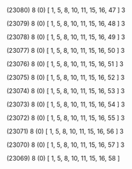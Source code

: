 (23080) 8 (0) [ 1, 5, 8, 10, 11, 15, 16, 47 ] 3 


(23079) 8 (0) [ 1, 5, 8, 10, 11, 15, 16, 48 ] 3 


(23078) 8 (0) [ 1, 5, 8, 10, 11, 15, 16, 49 ] 3 


(23077) 8 (0) [ 1, 5, 8, 10, 11, 15, 16, 50 ] 3 


(23076) 8 (0) [ 1, 5, 8, 10, 11, 15, 16, 51 ] 3 


(23075) 8 (0) [ 1, 5, 8, 10, 11, 15, 16, 52 ] 3 


(23074) 8 (0) [ 1, 5, 8, 10, 11, 15, 16, 53 ] 3 


(23073) 8 (0) [ 1, 5, 8, 10, 11, 15, 16, 54 ] 3 


(23072) 8 (0) [ 1, 5, 8, 10, 11, 15, 16, 55 ] 3 


(23071) 8 (0) [ 1, 5, 8, 10, 11, 15, 16, 56 ] 3 


(23070) 8 (0) [ 1, 5, 8, 10, 11, 15, 16, 57 ] 3 


(23069) 8 (0) [ 1, 5, 8, 10, 11, 15, 16, 58 ]  

